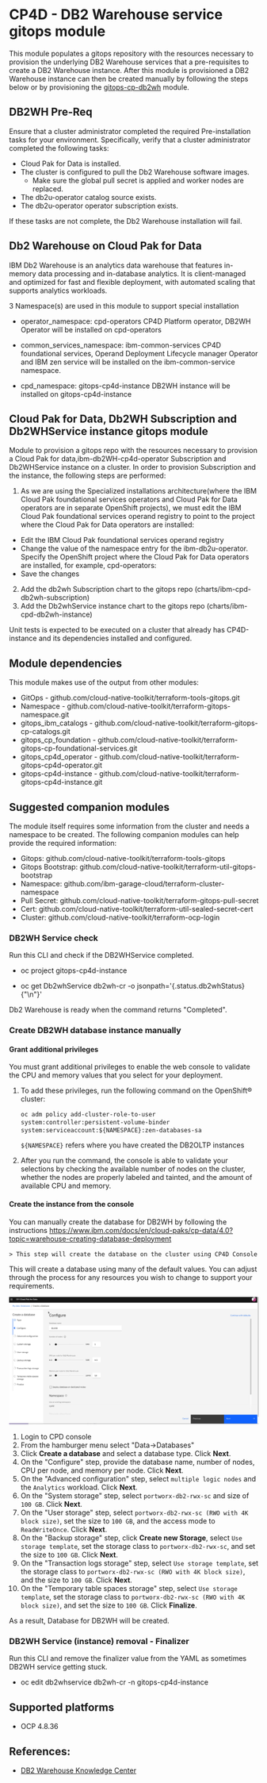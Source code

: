 # CP4D - DB2 Warehouse service gitops module

This module populates a gitops repository with the resources necessary to provision the underlying DB2 Warehouse services that a pre-requisites to create a DB2 Warehouse instance. After this module is provisioned a DB2 Warehouse instance can then be created manually by following the steps below or by provisioning the [gitops-cp-db2wh](https://github.com/cloud-native-toolkit/terraform-gitops-cp-db2wh) module. 

## DB2WH Pre-Req

Ensure that a cluster administrator completed the required Pre-installation tasks for your environment. Specifically, verify that a cluster administrator completed the following tasks:

- Cloud Pak for Data is installed. 
- The cluster is configured to pull the Db2 Warehouse software images. 
  - Make sure the global pull secret is applied and worker nodes are replaced.
- The db2u-operator catalog source exists. 
- The db2u-operator operator subscription exists. 

If these tasks are not complete, the Db2 Warehouse installation will fail.

## Db2 Warehouse on Cloud Pak for Data

IBM Db2 Warehouse is an analytics data warehouse that features in-memory data processing and in-database analytics. It is client-managed and optimized for fast and flexible deployment, with automated scaling that supports analytics workloads. 

3 Namespace(s) are used in this module to support special installation

- operator_namespace: cpd-operators
  CP4D Platform operator, DB2WH Operator will be installed on cpd-operators

- common_services_namespace: ibm-common-services
   CP4D foundational services, Operand Deployment Lifecycle manager Operator and IBM zen service will be installed on the ibm-common-service namespace. 

- cpd_namespace: gitops-cp4d-instance
  DB2WH instance will be installed on gitops-cp4d-instance

## Cloud Pak for Data, Db2WH Subscription and Db2WHService instance gitops module

Module to provision a gitops repo with the resources necessary to provision a Cloud Pak for data,ibm-db2WH-cp4d-operator Subscription and Db2WHService instance on a cluster. In order to provision Subscription and the instance, the following steps are performed:

1. As we are using the Specialized installations architecture(where the IBM Cloud Pak foundational services operators and Cloud Pak for Data operators are in separate OpenShift projects), we must edit the IBM Cloud Pak foundational services operand registry to point to the project where the Cloud Pak for Data operators are installed: 
  - Edit the IBM Cloud Pak foundational services operand registry
  - Change the value of the namespace entry for the ibm-db2u-operator. Specify the OpenShift project where the Cloud Pak for Data operators are installed, for example, cpd-operators:
  - Save the changes
2. Add the db2wh Subscription chart to the gitops repo (charts/ibm-cpd-db2wh-subscription)
3. Add the Db2whService instance chart to the gitops repo (charts/ibm-cpd-db2wh-instance)

Unit tests is expected to be executed on a cluster that already has CP4D-instance and its dependencies installed and configured.
  
## Module dependencies

This module makes use of the output from other modules:

- GitOps - github.com/cloud-native-toolkit/terraform-tools-gitops.git
- Namespace - github.com/cloud-native-toolkit/terraform-gitops-namespace.git
- gitops_ibm_catalogs - github.com/cloud-native-toolkit/terraform-gitops-cp-catalogs.git
- gitops_cp_foundation - github.com/cloud-native-toolkit/terraform-gitops-cp-foundational-services.git
- gitops_cp4d_operator - github.com/cloud-native-toolkit/terraform-gitops-cp4d-operator.git
- gitops-cp4d-instance - github.com/cloud-native-toolkit/terraform-gitops-cp4d-instance.git

## Suggested companion modules

The module itself requires some information from the cluster and needs a namespace to be created. The following companion modules can help provide the required information:

- Gitops: github.com/cloud-native-toolkit/terraform-tools-gitops
- Gitops Bootstrap: github.com/cloud-native-toolkit/terraform-util-gitops-bootstrap
- Namespace: github.com/ibm-garage-cloud/terraform-cluster-namespace
- Pull Secret: github.com/cloud-native-toolkit/terraform-gitops-pull-secret
- Cert: github.com/cloud-native-toolkit/terraform-util-sealed-secret-cert
- Cluster: github.com/cloud-native-toolkit/terraform-ocp-login

### DB2WH Service check

Run this CLI and check if the DB2WHService completed.

- oc project gitops-cp4d-instance

- oc get Db2whService db2wh-cr -o jsonpath='{.status.db2whStatus} {"\n"}'
  
Db2 Warehouse is ready when the command returns "Completed".

### Create DB2WH database instance manually

#### Grant additional privileges

You must grant additional privileges to enable the web console to validate the CPU and memory values that you select for your deployment.

1. To add these privileges, run the following command on the OpenShift® cluster:

    ```shell
    oc adm policy add-cluster-role-to-user system:controller:persistent-volume-binder system:serviceaccount:${NAMESPACE}:zen-databases-sa
    ```

    `${NAMESPACE}` refers where you have created the DB2OLTP instances

2. After you run the command, the console is able to validate your selections by checking the available number of nodes on the cluster, whether the nodes are properly labeled and tainted, and the amount of available CPU and memory.

#### Create the instance from the console

You can manually create the database for DB2WH by following the instructions https://www.ibm.com/docs/en/cloud-paks/cp-data/4.0?topic=warehouse-creating-database-deployment

    > This step will create the database on the cluster using CP4D Console

This will create a database using many of the default values. You can adjust through the process for any resources you wish to change to support your requirements.

![DB2WH DB Instance ](images/db2wh-db.jpg)

1. Login to CPD console
2. From the hamburger menu select "Data->Databases"
3. Click **Create a database** and select a database type. Click **Next**.
4. On the "Configure" step, provide the database name, number of nodes, CPU per node, and memory per node. Click **Next**.
5. On the "Advanced configuration" step, select `multiple logic nodes` and the `Analytics` workload. Click **Next**.
6. On the "System storage" step, select `portworx-db2-rwx-sc` and size of `100 GB`. Click **Next**.
7. On the "User storage" step, select `portworx-db2-rwx-sc (RWO with 4K block size)`, set the size to `100 GB`, and the access mode to `ReadWriteOnce`. Click **Next**. 
8. On the "Backup storage" step, click **Create new Storage**, select `Use storage template`, set the storage class to `portworx-db2-rwx-sc`, and set the size to `100 GB`. Click **Next**.
9. On the "Transaction logs storage" step, select `Use storage template`, set the storage class to `portworx-db2-rwx-sc (RWO with 4K block size)`, and the size to `100 GB`. Click **Next**.
10. On the "Temporary table spaces storage" step, select `Use storage template`, set the storage class to `portworx-db2-rwx-sc (RWO with 4K block size)`, and set the size to `100 GB`. Click **Finalize**.

As a result, Database for DB2WH will be created.

### DB2WH Service (instance) removal - Finalizer

Run this CLI and remove the finalizer value from the YAML as sometimes DB2WH service getting stuck.

- oc edit db2whservice db2wh-cr -n gitops-cp4d-instance

## Supported platforms

- OCP 4.8.36 

## References:

- [DB2 Warehouse Knowledge Center](https://www.ibm.com/docs/en/cloud-paks/cp-data/4.0?topic=services-db2-warehouse)
  
